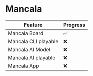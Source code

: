 # Mancala

| Feature              | Progress |
|----------------------|----------|
| Mancala Board        | ✅       |
| Mancala CLI playable | ❌       |
| Mancala AI Model     | ❌       |
| Mancala AI playable  | ❌       |
| Mancala App          | ❌       |

